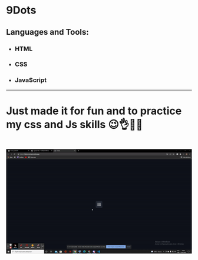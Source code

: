 # 9Dots

## Languages and Tools:

- ### HTML
- ### CSS
- ### JavaScript

---

# Just made it for fun and to practice my css and Js skills 😉👌👩‍💻


<h1 align="center">
  <img src="ezgif.com-gif-maker.gif" />
  
  </h1>
